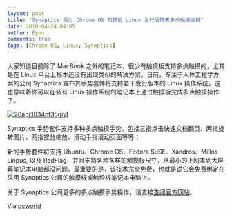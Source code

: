 ```yaml
---
layout: post
title: "Synaptics 将为 Chrome OS 和其他 Linux 发行版带来多点触摸支持"
date: 2010-04-24 04:05
author: Eyon
comments: true
tags: [Chrome OS, Linux, Synaptics]
---
```

大家知道目前除了 MacBook 之外的笔记本，很少有触摸板支持多点触摸的，尤其是在 Linux 平台上根本还没有出现类似的解决方案。日前，专注于人体工程学方案的公司 Synaptics 宣布其手势套件将支持若干发行版本的 Linux 操作系统，这也意味着你可以在装有 Linux 操作系统的笔记本上通过触摸板完成多点触摸操作了。

<a href="http://img.chromi.org/2010/04/20apr1034nt35giyt.jpg">![](http://img.chromi.org/2010/04/20apr1034nt35giyt-550x210.jpg "20apr1034nt35giyt")</a>

Synaptics 手势套件支持多种多点触摸手势，包括三指点击快速文档翻页、两指旋转图片、两指捏分缩放、滑动手指滚动页面等等；

新的手势套件将支持 Ubuntu、Chrome OS、Fedora SuSE、Xandros、Millos Linpus, 以及 RedFlag，并且支持各种各样的触摸板尺寸，从最小的上网本到大屏幕笔记本电脑都没问题。最重要的是，该技术完全免费，也就是说它会免费绑定在采用 Synaptics 公司的触摸板或触控板笔记本电脑上。

关于 Synaptics 公司更多的多点触摸手势操作，请直接[查阅官方网站](http://www.synaptics.com/solutions/technology/gestures/touchpad-linux)。

Via [pcworld](https://www.pcworld.com/article/194509/synaptics_linux_chrome.html?tk=rss_news)
